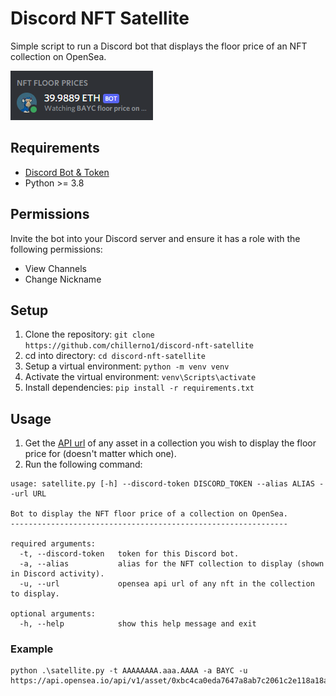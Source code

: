 # Discord NFT Satellite

Simple script to run a Discord bot that displays the floor price of an NFT collection on OpenSea.

![](assets/nft-satellite.png)

## Requirements
- [Discord Bot & Token](https://www.writebots.com/discord-bot-token/) 
- Python >= 3.8

## Permissions
Invite the bot into your Discord server and ensure it has a role with the following permissions: 
- View Channels
- Change Nickname

## Setup

1. Clone the repository: `git clone https://github.com/chillerno1/discord-nft-satellite`
2. cd into directory: `cd discord-nft-satellite`
3. Setup a virtual environment: `python -m venv venv`
4. Activate the virtual environment: `venv\Scripts\activate`
5. Install dependencies: `pip install -r requirements.txt`

## Usage

1. Get the [API url](https://docs.opensea.io/reference/retrieving-a-single-asset) of any asset in a collection you wish to display the floor price for (doesn't matter which one).
2. Run the following command:

```shell
usage: satellite.py [-h] --discord-token DISCORD_TOKEN --alias ALIAS --url URL

Bot to display the NFT floor price of a collection on OpenSea.
--------------------------------------------------------------

required arguments:
  -t, --discord-token   token for this Discord bot.
  -a, --alias           alias for the NFT collection to display (shown in Discord activity).
  -u, --url             opensea api url of any nft in the collection to display.

optional arguments:
  -h, --help            show this help message and exit
```

### Example
```
python .\satellite.py -t AAAAAAAA.aaa.AAAA -a BAYC -u https://api.opensea.io/api/v1/asset/0xbc4ca0eda7647a8ab7c2061c2e118a18a936f13d/3650
```
